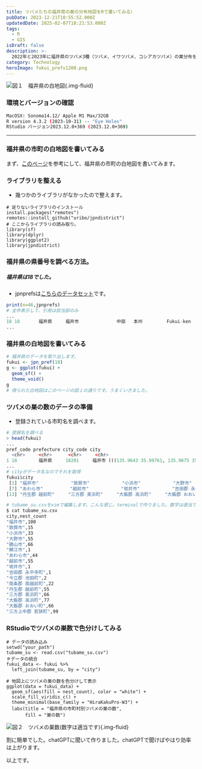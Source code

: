 ```yaml
---
title: ツバメたちの福井県の巣の分布地図をRで書いてみる）
pubDate: 2023-12-21T10:55:52.000Z
updatedDate: 2025-02-07T18:21:53.000Z
tags:
  - R
  - GIS
isDraft: false
description: >-
  2022年と2023年に福井県のツバメ3種（ツバメ、イワツバメ、コシアカツバメ）の巣分布を市民科学で調査しました。その結果まとめのためにコードを書いてみようと思います。R文法は全く忘れています。まず、福井県の市町毎に巣の数を色分けして地図表示させてみました。その備忘録です。chatGPTと一緒に行いました。
category: Technology
heroImage: fukui_prefx1200.png
---
```


![図１　福井県の白地図](https://object-storage.tyo2.conoha.io/v1/nc_938a9d00d6004f1390c354d4a15ef25b/blog-astro-assets/blog-images/fukui_prefx1200/fukui_prefx1200.png){.img-fluid}



### 環境とバージョンの確認

```bash
MacOSX: Sonoma14.12/ Apple M1 Max/32GB
R version 4.3.2 (2023-10-31) -- "Eye Holes"
RStudio バージョン2023.12.0+369 (2023.12.0+369)
```



---

### 福井県の市町の白地図を書いてみる

まず、[このページ](https://tsukubar.github.io/r-spatial-guide/spatial-data-mapping.html)を参考にして、福井県の市町の白地図を書いてみます。

### ライブラリを整える

- 幾つかのライブラリがなかったので整えます。

```{R}
# 足りないライブラリのインストール
install.packages("remotes")
remotes::install_github("uribo/jpndistrict")
# ここからライブラリの読み取り。
library(sf)
library(dplyr)
library(ggplot2)
library(jpndistrict)
```

### 福井県の県番号を調べる方法。

##### 福井県は18でした。

- jpnprefsは[こちらのデータセット](https://uribo.github.io/zipangu/reference/jpnprefs.html)です。

```R
print(n=46,jpnprefs)
# 全件表示して、引用は該当部のみ
...
18 18       福井県     福井市              中部   本州         Fukui-ken     Fukui-shi    Chubu     Honshu                      36.1
...
```

### 福井県の白地図を書いてみる

```R
# 福井県のデータを取り出します。
fukui <- jpn_pref(18)
g <- ggplot(fukui) + 
  geom_sf() +
  theme_void()
g
# 得られた白地図はこのページの図１の通りです。うまくいきました。
```



###  ツバメの巣の数のデータの準備

- 登録されている市町名を調べます。

```R
# 登録名を調べる
> head(fukui)
...
pref_code prefecture city_code city                                                                                  geometry
  <chr>     <chr>      <chr>     <chr>                                                                       <MULTIPOLYGON [°]>
1 18        福井県     18201     福井市 (((135.9643 35.99761, 135.9675 35.99886, 135.9685 36.00164, 135.97 36.00104, 135.972...
...
# cityがデータ名なのでそれを取得
fukui$city
 [1] "福井市"            "敦賀市"            "小浜市"            "大野市"            "勝山市"            "鯖江市"           
 [7] "あわら市"          "越前市"            "坂井市"            "吉田郡 永平寺町"   "今立郡 池田町"     "南条郡 南越前町"  
[13] "丹生郡 越前町"     "三方郡 美浜町"     "大飯郡 高浜町"     "大飯郡 おおい町"   "三方上中郡 若狭町"

```

```bash
# tubame_su.csvをvimで編集します。こんな感じ。terminalで作りました。数字は適当です。
$ cat tubame_su.csv 
city,nest_count
"福井市",100
"敦賀市",15
"小浜市",33
"大野市",55
"勝山市",66
"鯖江市",1
"あわら市",44
"越前市",55
"坂井市",1
"吉田郡 永平寺町",1
"今立郡 池田町",2
"南条郡 南越前町",22
"丹生郡 越前町",55
"三方郡 美浜町",66
"大飯郡 高浜町",77
"大飯郡 おおい町",66
"三方上中郡 若狭町",99
```

### RStudioでツバメの巣数で色分けしてみる

```RStudio
# データの読み込み
setwd("your_path")
tubame_su <- read.csv("tubame_su.csv")
＃データの統合
fukui_data <- fukui %>% 
  left_join(tubame_su, by = "city")

# 地図上にツバメの巣の数を色分けして表示
ggplot(data = fukui_data) +
  geom_sf(aes(fill = nest_count), color = "white") +
  scale_fill_viridis_c() +
  theme_minimal(base_family = "HiraKakuPro-W3") +
  labs(title = "福井県の市町村別ツバメの巣の数",
       fill = "巣の数")
```

![図２　ツバメの巣数(数字は適当です)](https://object-storage.tyo2.conoha.io/v1/nc_938a9d00d6004f1390c354d4a15ef25b/blog-astro-assets/blog-images/tubame_plotx1200/tubame_plotx1200.png){.img-fluid}

割に簡単でした。chatGPTに聞いて作りました。chatGPTで聞けばやはり効率は上がります。





以上です。
